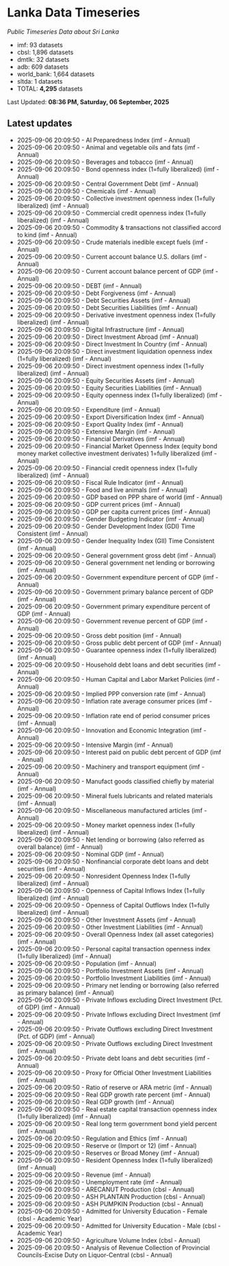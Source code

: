 # Lanka Data Timeseries
*Public Timeseries Data about Sri Lanka*

* imf: 93 datasets
* cbsl: 1,896 datasets
* dmtlk: 32 datasets
* adb: 609 datasets
* world_bank: 1,664 datasets
* sltda: 1 datasets
* TOTAL: **4,295** datasets

Last Updated: **08:36 PM, Saturday, 06 September, 2025**

## Latest updates

* 2025-09-06 20:09:50 - AI Preparedness Index (imf - Annual)
* 2025-09-06 20:09:50 - Animal and vegetable oils and fats (imf - Annual)
* 2025-09-06 20:09:50 - Beverages and tobacco (imf - Annual)
* 2025-09-06 20:09:50 - Bond openness index (1=fully liberalized) (imf - Annual)
* 2025-09-06 20:09:50 - Central Government Debt (imf - Annual)
* 2025-09-06 20:09:50 - Chemicals (imf - Annual)
* 2025-09-06 20:09:50 - Collective investment openness index (1=fully liberalized) (imf - Annual)
* 2025-09-06 20:09:50 - Commercial credit openness index (1=fully liberalized) (imf - Annual)
* 2025-09-06 20:09:50 - Commodity & transactions not classified accord to kind (imf - Annual)
* 2025-09-06 20:09:50 - Crude materials inedible except fuels (imf - Annual)
* 2025-09-06 20:09:50 - Current account balance U.S. dollars (imf - Annual)
* 2025-09-06 20:09:50 - Current account balance percent of GDP (imf - Annual)
* 2025-09-06 20:09:50 - DEBT (imf - Annual)
* 2025-09-06 20:09:50 - Debt Forgiveness (imf - Annual)
* 2025-09-06 20:09:50 - Debt Securities Assets (imf - Annual)
* 2025-09-06 20:09:50 - Debt Securities Liabilities (imf - Annual)
* 2025-09-06 20:09:50 - Derivative investment openness index (1=fully liberalized) (imf - Annual)
* 2025-09-06 20:09:50 - Digital Infrastructure (imf - Annual)
* 2025-09-06 20:09:50 - Direct Investment Abroad (imf - Annual)
* 2025-09-06 20:09:50 - Direct Investment In Country (imf - Annual)
* 2025-09-06 20:09:50 - Direct investment liquidation openness index (1=fully liberalized) (imf - Annual)
* 2025-09-06 20:09:50 - Direct investment openness index (1=fully liberalized) (imf - Annual)
* 2025-09-06 20:09:50 - Equity Securities Assets (imf - Annual)
* 2025-09-06 20:09:50 - Equity Securities Liabilities (imf - Annual)
* 2025-09-06 20:09:50 - Equity openness index (1=fully liberalized) (imf - Annual)
* 2025-09-06 20:09:50 - Expenditure (imf - Annual)
* 2025-09-06 20:09:50 - Export Diversification Index (imf - Annual)
* 2025-09-06 20:09:50 - Export Quality Index (imf - Annual)
* 2025-09-06 20:09:50 - Extensive Margin (imf - Annual)
* 2025-09-06 20:09:50 - Financial Derivatives (imf - Annual)
* 2025-09-06 20:09:50 - Financial Market Openness Index (equity bond money market collective investment derivates) 1=fully liberalized (imf - Annual)
* 2025-09-06 20:09:50 - Financial credit openness index (1=fully liberalized) (imf - Annual)
* 2025-09-06 20:09:50 - Fiscal Rule Indicator (imf - Annual)
* 2025-09-06 20:09:50 - Food and live animals (imf - Annual)
* 2025-09-06 20:09:50 - GDP based on PPP share of world (imf - Annual)
* 2025-09-06 20:09:50 - GDP current prices (imf - Annual)
* 2025-09-06 20:09:50 - GDP per capita current prices (imf - Annual)
* 2025-09-06 20:09:50 - Gender Budgeting Indicator (imf - Annual)
* 2025-09-06 20:09:50 - Gender Development Index (GDI) Time Consistent (imf - Annual)
* 2025-09-06 20:09:50 - Gender Inequality Index (GII) Time Consistent (imf - Annual)
* 2025-09-06 20:09:50 - General government gross debt (imf - Annual)
* 2025-09-06 20:09:50 - General government net lending or borrowing (imf - Annual)
* 2025-09-06 20:09:50 - Government expenditure percent of GDP (imf - Annual)
* 2025-09-06 20:09:50 - Government primary balance percent of GDP (imf - Annual)
* 2025-09-06 20:09:50 - Government primary expenditure percent of GDP (imf - Annual)
* 2025-09-06 20:09:50 - Government revenue percent of GDP (imf - Annual)
* 2025-09-06 20:09:50 - Gross debt position (imf - Annual)
* 2025-09-06 20:09:50 - Gross public debt percent of GDP (imf - Annual)
* 2025-09-06 20:09:50 - Guarantee openness index (1=fully liberalized) (imf - Annual)
* 2025-09-06 20:09:50 - Household debt loans and debt securities (imf - Annual)
* 2025-09-06 20:09:50 - Human Capital and Labor Market Policies (imf - Annual)
* 2025-09-06 20:09:50 - Implied PPP conversion rate (imf - Annual)
* 2025-09-06 20:09:50 - Inflation rate average consumer prices (imf - Annual)
* 2025-09-06 20:09:50 - Inflation rate end of period consumer prices (imf - Annual)
* 2025-09-06 20:09:50 - Innovation and Economic Integration (imf - Annual)
* 2025-09-06 20:09:50 - Intensive Margin (imf - Annual)
* 2025-09-06 20:09:50 - Interest paid on public debt percent of GDP (imf - Annual)
* 2025-09-06 20:09:50 - Machinery and transport equipment (imf - Annual)
* 2025-09-06 20:09:50 - Manufact goods classified chiefly by material (imf - Annual)
* 2025-09-06 20:09:50 - Mineral fuels lubricants and related materials (imf - Annual)
* 2025-09-06 20:09:50 - Miscellaneous manufactured articles (imf - Annual)
* 2025-09-06 20:09:50 - Money market openness index (1=fully liberalized) (imf - Annual)
* 2025-09-06 20:09:50 - Net lending or borrowing (also referred as overall balance) (imf - Annual)
* 2025-09-06 20:09:50 - Nominal GDP (imf - Annual)
* 2025-09-06 20:09:50 - Nonfinancial corporate debt loans and debt securities (imf - Annual)
* 2025-09-06 20:09:50 - Nonresident Openness Index (1=fully liberalized) (imf - Annual)
* 2025-09-06 20:09:50 - Openness of Capital Inflows Index (1=fully liberalized) (imf - Annual)
* 2025-09-06 20:09:50 - Openness of Capital Outflows Index (1=fully liberalized) (imf - Annual)
* 2025-09-06 20:09:50 - Other Investment Assets (imf - Annual)
* 2025-09-06 20:09:50 - Other Investment Liabilities (imf - Annual)
* 2025-09-06 20:09:50 - Overall Openness Index (all asset categories) (imf - Annual)
* 2025-09-06 20:09:50 - Personal capital transaction openness index (1=fully liberalized) (imf - Annual)
* 2025-09-06 20:09:50 - Population (imf - Annual)
* 2025-09-06 20:09:50 - Portfolio Investment Assets (imf - Annual)
* 2025-09-06 20:09:50 - Portfolio Investment Liabilities (imf - Annual)
* 2025-09-06 20:09:50 - Primary net lending or borrowing (also referred as primary balance) (imf - Annual)
* 2025-09-06 20:09:50 - Private Inflows excluding Direct Investment (Pct. of GDP) (imf - Annual)
* 2025-09-06 20:09:50 - Private Inflows excluding Direct Investment (imf - Annual)
* 2025-09-06 20:09:50 - Private Outflows excluding Direct Investment (Pct. of GDP) (imf - Annual)
* 2025-09-06 20:09:50 - Private Outflows excluding Direct Investment (imf - Annual)
* 2025-09-06 20:09:50 - Private debt loans and debt securities (imf - Annual)
* 2025-09-06 20:09:50 - Proxy for Official Other Investment Liabilities (imf - Annual)
* 2025-09-06 20:09:50 - Ratio of reserve or ARA metric (imf - Annual)
* 2025-09-06 20:09:50 - Real GDP growth rate percent (imf - Annual)
* 2025-09-06 20:09:50 - Real GDP growth (imf - Annual)
* 2025-09-06 20:09:50 - Real estate capital transaction openness index (1=fully liberalized) (imf - Annual)
* 2025-09-06 20:09:50 - Real long term government bond yield percent (imf - Annual)
* 2025-09-06 20:09:50 - Regulation and Ethics (imf - Annual)
* 2025-09-06 20:09:50 - Reserve or (Import or 12) (imf - Annual)
* 2025-09-06 20:09:50 - Reserves or Broad Money (imf - Annual)
* 2025-09-06 20:09:50 - Resident Openness Index (1=fully liberalized) (imf - Annual)
* 2025-09-06 20:09:50 - Revenue (imf - Annual)
* 2025-09-06 20:09:50 - Unemployment rate (imf - Annual)
* 2025-09-06 20:09:50 - ARECANUT Production (cbsl - Annual)
* 2025-09-06 20:09:50 - ASH PLANTAIN Production (cbsl - Annual)
* 2025-09-06 20:09:50 - ASH PUMPKIN Production (cbsl - Annual)
* 2025-09-06 20:09:50 - Admitted for University Education - Female (cbsl - Academic Year)
* 2025-09-06 20:09:50 - Admitted for University Education - Male (cbsl - Academic Year)
* 2025-09-06 20:09:50 - Agriculture Volume Index (cbsl - Annual)
* 2025-09-06 20:09:50 - Analysis of Revenue Collection of Provincial Councils-Excise Duty on Liquor-Central (cbsl - Annual)